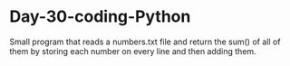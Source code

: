 # Day-30-coding-Python
Small program that reads a numbers.txt file and return the sum() of all of them by storing each number on every line and then adding them.
